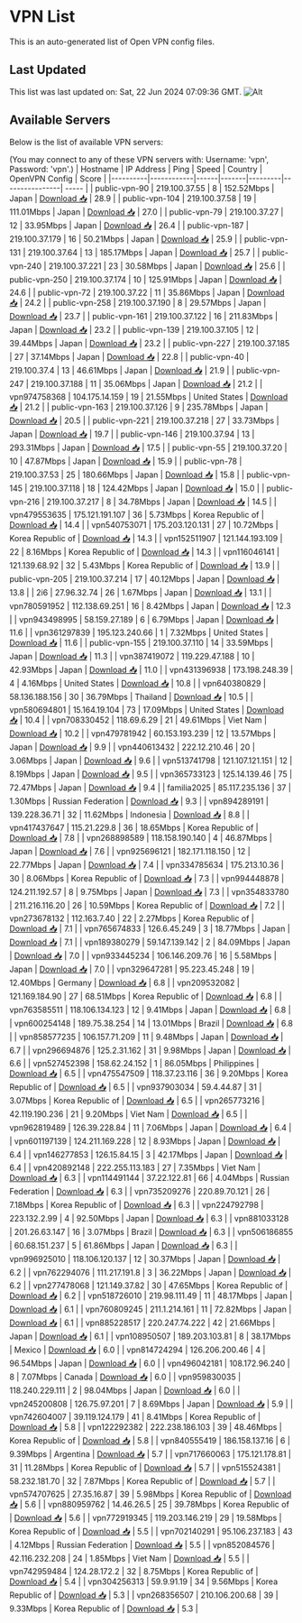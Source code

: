 # VPN List

This is an auto-generated list of Open VPN config files.

## Last Updated

This list was last updated on: Sat, 22 Jun 2024 07:09:36 GMT.
![Alt](https://repobeats.axiom.co/api/embed/186b98318ef1479477931607c1ad7d823f12451f.svg "Repobeats analytics image")

## Available Servers

Below is the list of available VPN servers:

(You may connect to any of these VPN servers with: Username: 'vpn', Password: 'vpn'.)
| Hostname | IP Address | Ping | Speed | Country | OpenVPN Config | Score |
|----------|------------|------|-------|---------|----------------| ----- |
| public-vpn-90 | 219.100.37.55 | 8 | 152.52Mbps | Japan | [Download 📥](./configs/server_0_JP.ovpn) | 28.9 |
| public-vpn-104 | 219.100.37.58 | 19 | 111.01Mbps | Japan | [Download 📥](./configs/server_1_JP.ovpn) | 27.0 |
| public-vpn-79 | 219.100.37.27 | 12 | 33.95Mbps | Japan | [Download 📥](./configs/server_2_JP.ovpn) | 26.4 |
| public-vpn-187 | 219.100.37.179 | 16 | 50.21Mbps | Japan | [Download 📥](./configs/server_3_JP.ovpn) | 25.9 |
| public-vpn-131 | 219.100.37.64 | 13 | 185.17Mbps | Japan | [Download 📥](./configs/server_4_JP.ovpn) | 25.7 |
| public-vpn-240 | 219.100.37.221 | 23 | 30.58Mbps | Japan | [Download 📥](./configs/server_5_JP.ovpn) | 25.6 |
| public-vpn-250 | 219.100.37.174 | 10 | 125.91Mbps | Japan | [Download 📥](./configs/server_6_JP.ovpn) | 24.6 |
| public-vpn-72 | 219.100.37.22 | 11 | 35.86Mbps | Japan | [Download 📥](./configs/server_7_JP.ovpn) | 24.2 |
| public-vpn-258 | 219.100.37.190 | 8 | 29.57Mbps | Japan | [Download 📥](./configs/server_8_JP.ovpn) | 23.7 |
| public-vpn-161 | 219.100.37.122 | 16 | 211.83Mbps | Japan | [Download 📥](./configs/server_9_JP.ovpn) | 23.2 |
| public-vpn-139 | 219.100.37.105 | 12 | 39.44Mbps | Japan | [Download 📥](./configs/server_10_JP.ovpn) | 23.2 |
| public-vpn-227 | 219.100.37.185 | 27 | 37.14Mbps | Japan | [Download 📥](./configs/server_11_JP.ovpn) | 22.8 |
| public-vpn-40 | 219.100.37.4 | 13 | 46.61Mbps | Japan | [Download 📥](./configs/server_12_JP.ovpn) | 21.9 |
| public-vpn-247 | 219.100.37.188 | 11 | 35.06Mbps | Japan | [Download 📥](./configs/server_13_JP.ovpn) | 21.2 |
| vpn974758368 | 104.175.14.159 | 19 | 21.55Mbps | United States | [Download 📥](./configs/server_14_US.ovpn) | 21.2 |
| public-vpn-163 | 219.100.37.126 | 9 | 235.78Mbps | Japan | [Download 📥](./configs/server_15_JP.ovpn) | 20.5 |
| public-vpn-221 | 219.100.37.218 | 27 | 33.73Mbps | Japan | [Download 📥](./configs/server_16_JP.ovpn) | 19.7 |
| public-vpn-146 | 219.100.37.94 | 13 | 293.31Mbps | Japan | [Download 📥](./configs/server_17_JP.ovpn) | 17.5 |
| public-vpn-55 | 219.100.37.20 | 10 | 47.87Mbps | Japan | [Download 📥](./configs/server_18_JP.ovpn) | 15.9 |
| public-vpn-78 | 219.100.37.53 | 25 | 180.66Mbps | Japan | [Download 📥](./configs/server_19_JP.ovpn) | 15.8 |
| public-vpn-145 | 219.100.37.118 | 18 | 124.42Mbps | Japan | [Download 📥](./configs/server_20_JP.ovpn) | 15.0 |
| public-vpn-216 | 219.100.37.217 | 8 | 34.78Mbps | Japan | [Download 📥](./configs/server_21_JP.ovpn) | 14.5 |
| vpn479553635 | 175.121.191.107 | 36 | 5.73Mbps | Korea Republic of | [Download 📥](./configs/server_22_KR.ovpn) | 14.4 |
| vpn540753071 | 175.203.120.131 | 27 | 10.72Mbps | Korea Republic of | [Download 📥](./configs/server_23_KR.ovpn) | 14.3 |
| vpn152511907 | 121.144.193.109 | 22 | 8.16Mbps | Korea Republic of | [Download 📥](./configs/server_24_KR.ovpn) | 14.3 |
| vpn116046141 | 121.139.68.92 | 32 | 5.43Mbps | Korea Republic of | [Download 📥](./configs/server_25_KR.ovpn) | 13.9 |
| public-vpn-205 | 219.100.37.214 | 17 | 40.12Mbps | Japan | [Download 📥](./configs/server_26_JP.ovpn) | 13.8 |
| 2i6 | 27.96.32.74 | 26 | 1.67Mbps | Japan | [Download 📥](./configs/server_27_JP.ovpn) | 13.1 |
| vpn780591952 | 112.138.69.251 | 16 | 8.42Mbps | Japan | [Download 📥](./configs/server_28_JP.ovpn) | 12.3 |
| vpn943498995 | 58.159.27.189 | 6 | 6.79Mbps | Japan | [Download 📥](./configs/server_29_JP.ovpn) | 11.6 |
| vpn361297839 | 195.123.240.66 | 1 | 7.32Mbps | United States | [Download 📥](./configs/server_30_US.ovpn) | 11.6 |
| public-vpn-155 | 219.100.37.110 | 14 | 33.59Mbps | Japan | [Download 📥](./configs/server_31_JP.ovpn) | 11.3 |
| vpn387419072 | 119.229.47.188 | 10 | 42.93Mbps | Japan | [Download 📥](./configs/server_32_JP.ovpn) | 11.0 |
| vpn431396938 | 173.198.248.39 | 4 | 4.16Mbps | United States | [Download 📥](./configs/server_33_US.ovpn) | 10.8 |
| vpn640380829 | 58.136.188.156 | 30 | 36.79Mbps | Thailand | [Download 📥](./configs/server_34_TH.ovpn) | 10.5 |
| vpn580694801 | 15.164.19.104 | 73 | 17.09Mbps | United States | [Download 📥](./configs/server_35_US.ovpn) | 10.4 |
| vpn708330452 | 118.69.6.29 | 21 | 49.61Mbps | Viet Nam | [Download 📥](./configs/server_36_VN.ovpn) | 10.2 |
| vpn479781942 | 60.153.193.239 | 12 | 13.57Mbps | Japan | [Download 📥](./configs/server_37_JP.ovpn) | 9.9 |
| vpn440613432 | 222.12.210.46 | 20 | 3.06Mbps | Japan | [Download 📥](./configs/server_38_JP.ovpn) | 9.6 |
| vpn513741798 | 121.107.121.151 | 12 | 8.19Mbps | Japan | [Download 📥](./configs/server_39_JP.ovpn) | 9.5 |
| vpn365733123 | 125.14.139.46 | 75 | 72.47Mbps | Japan | [Download 📥](./configs/server_40_JP.ovpn) | 9.4 |
| familia2025 | 85.117.235.136 | 37 | 1.30Mbps | Russian Federation | [Download 📥](./configs/server_41_RU.ovpn) | 9.3 |
| vpn894289191 | 139.228.36.71 | 32 | 11.62Mbps | Indonesia | [Download 📥](./configs/server_42_ID.ovpn) | 8.8 |
| vpn417437647 | 115.21.229.8 | 36 | 18.65Mbps | Korea Republic of | [Download 📥](./configs/server_43_KR.ovpn) | 7.8 |
| vpn268898589 | 118.158.190.140 | 4 | 46.87Mbps | Japan | [Download 📥](./configs/server_44_JP.ovpn) | 7.6 |
| vpn925696121 | 182.171.118.150 | 12 | 22.77Mbps | Japan | [Download 📥](./configs/server_45_JP.ovpn) | 7.4 |
| vpn334785634 | 175.213.10.36 | 30 | 8.06Mbps | Korea Republic of | [Download 📥](./configs/server_46_KR.ovpn) | 7.3 |
| vpn994448878 | 124.211.192.57 | 8 | 9.75Mbps | Japan | [Download 📥](./configs/server_47_JP.ovpn) | 7.3 |
| vpn354833780 | 211.216.116.20 | 26 | 10.59Mbps | Korea Republic of | [Download 📥](./configs/server_48_KR.ovpn) | 7.2 |
| vpn273678132 | 112.163.7.40 | 22 | 2.27Mbps | Korea Republic of | [Download 📥](./configs/server_49_KR.ovpn) | 7.1 |
| vpn765674833 | 126.6.45.249 | 3 | 18.77Mbps | Japan | [Download 📥](./configs/server_50_JP.ovpn) | 7.1 |
| vpn189380279 | 59.147.139.142 | 2 | 84.09Mbps | Japan | [Download 📥](./configs/server_51_JP.ovpn) | 7.0 |
| vpn933445234 | 106.146.209.76 | 16 | 5.58Mbps | Japan | [Download 📥](./configs/server_52_JP.ovpn) | 7.0 |
| vpn329647281 | 95.223.45.248 | 19 | 12.40Mbps | Germany | [Download 📥](./configs/server_53_DE.ovpn) | 6.8 |
| vpn209532082 | 121.169.184.90 | 27 | 68.51Mbps | Korea Republic of | [Download 📥](./configs/server_54_KR.ovpn) | 6.8 |
| vpn763585511 | 118.106.134.123 | 12 | 9.41Mbps | Japan | [Download 📥](./configs/server_55_JP.ovpn) | 6.8 |
| vpn600254148 | 189.75.38.254 | 14 | 13.01Mbps | Brazil | [Download 📥](./configs/server_56_BR.ovpn) | 6.8 |
| vpn858577235 | 106.157.71.209 | 11 | 9.48Mbps | Japan | [Download 📥](./configs/server_57_JP.ovpn) | 6.7 |
| vpn296694876 | 125.2.31.162 | 31 | 9.98Mbps | Japan | [Download 📥](./configs/server_58_JP.ovpn) | 6.6 |
| vpn527452398 | 158.62.24.152 | 1 | 86.05Mbps | Philippines | [Download 📥](./configs/server_59_PH.ovpn) | 6.5 |
| vpn475547509 | 118.37.23.116 | 36 | 9.20Mbps | Korea Republic of | [Download 📥](./configs/server_60_KR.ovpn) | 6.5 |
| vpn937903034 | 59.4.44.87 | 31 | 3.07Mbps | Korea Republic of | [Download 📥](./configs/server_61_KR.ovpn) | 6.5 |
| vpn265773216 | 42.119.190.236 | 21 | 9.20Mbps | Viet Nam | [Download 📥](./configs/server_62_VN.ovpn) | 6.5 |
| vpn962819489 | 126.39.228.84 | 11 | 7.06Mbps | Japan | [Download 📥](./configs/server_63_JP.ovpn) | 6.4 |
| vpn601197139 | 124.211.169.228 | 12 | 8.93Mbps | Japan | [Download 📥](./configs/server_64_JP.ovpn) | 6.4 |
| vpn146277853 | 126.15.84.15 | 3 | 42.17Mbps | Japan | [Download 📥](./configs/server_65_JP.ovpn) | 6.4 |
| vpn420892148 | 222.255.113.183 | 27 | 7.35Mbps | Viet Nam | [Download 📥](./configs/server_66_VN.ovpn) | 6.3 |
| vpn114491144 | 37.22.122.81 | 66 | 4.04Mbps | Russian Federation | [Download 📥](./configs/server_67_RU.ovpn) | 6.3 |
| vpn735209276 | 220.89.70.121 | 26 | 7.18Mbps | Korea Republic of | [Download 📥](./configs/server_68_KR.ovpn) | 6.3 |
| vpn224792798 | 223.132.2.99 | 4 | 92.50Mbps | Japan | [Download 📥](./configs/server_69_JP.ovpn) | 6.3 |
| vpn881033128 | 201.26.63.147 | 16 | 3.07Mbps | Brazil | [Download 📥](./configs/server_70_BR.ovpn) | 6.3 |
| vpn506186855 | 60.68.151.237 | 5 | 61.86Mbps | Japan | [Download 📥](./configs/server_71_JP.ovpn) | 6.3 |
| vpn996925010 | 118.106.120.137 | 12 | 30.37Mbps | Japan | [Download 📥](./configs/server_72_JP.ovpn) | 6.2 |
| vpn762294076 | 111.217.191.8 | 3 | 36.22Mbps | Japan | [Download 📥](./configs/server_73_JP.ovpn) | 6.2 |
| vpn277478068 | 121.149.37.82 | 30 | 47.65Mbps | Korea Republic of | [Download 📥](./configs/server_74_KR.ovpn) | 6.2 |
| vpn518726010 | 219.98.111.49 | 11 | 48.17Mbps | Japan | [Download 📥](./configs/server_75_JP.ovpn) | 6.1 |
| vpn760809245 | 211.1.214.161 | 11 | 72.82Mbps | Japan | [Download 📥](./configs/server_76_JP.ovpn) | 6.1 |
| vpn885228517 | 220.247.74.222 | 42 | 21.66Mbps | Japan | [Download 📥](./configs/server_77_JP.ovpn) | 6.1 |
| vpn108950507 | 189.203.103.81 | 8 | 38.17Mbps | Mexico | [Download 📥](./configs/server_78_MX.ovpn) | 6.0 |
| vpn814724294 | 126.206.200.46 | 4 | 96.54Mbps | Japan | [Download 📥](./configs/server_79_JP.ovpn) | 6.0 |
| vpn496042181 | 108.172.96.240 | 8 | 7.07Mbps | Canada | [Download 📥](./configs/server_80_CA.ovpn) | 6.0 |
| vpn959830035 | 118.240.229.111 | 2 | 98.04Mbps | Japan | [Download 📥](./configs/server_81_JP.ovpn) | 6.0 |
| vpn245200808 | 126.75.97.201 | 7 | 8.69Mbps | Japan | [Download 📥](./configs/server_82_JP.ovpn) | 5.9 |
| vpn742604007 | 39.119.124.179 | 41 | 8.41Mbps | Korea Republic of | [Download 📥](./configs/server_83_KR.ovpn) | 5.8 |
| vpn122292382 | 222.238.186.103 | 39 | 48.46Mbps | Korea Republic of | [Download 📥](./configs/server_84_KR.ovpn) | 5.8 |
| vpn840555419 | 186.158.137.16 | 6 | 9.39Mbps | Argentina | [Download 📥](./configs/server_85_AR.ovpn) | 5.7 |
| vpn717660063 | 175.121.178.81 | 31 | 11.28Mbps | Korea Republic of | [Download 📥](./configs/server_86_KR.ovpn) | 5.7 |
| vpn515524381 | 58.232.181.70 | 32 | 7.87Mbps | Korea Republic of | [Download 📥](./configs/server_87_KR.ovpn) | 5.7 |
| vpn574707625 | 27.35.16.87 | 39 | 5.98Mbps | Korea Republic of | [Download 📥](./configs/server_88_KR.ovpn) | 5.6 |
| vpn880959762 | 14.46.26.5 | 25 | 39.78Mbps | Korea Republic of | [Download 📥](./configs/server_89_KR.ovpn) | 5.6 |
| vpn772919345 | 119.203.146.219 | 29 | 19.58Mbps | Korea Republic of | [Download 📥](./configs/server_90_KR.ovpn) | 5.5 |
| vpn702140291 | 95.106.237.183 | 43 | 4.12Mbps | Russian Federation | [Download 📥](./configs/server_91_RU.ovpn) | 5.5 |
| vpn852084576 | 42.116.232.208 | 24 | 1.85Mbps | Viet Nam | [Download 📥](./configs/server_92_VN.ovpn) | 5.5 |
| vpn742959484 | 124.28.172.2 | 32 | 8.75Mbps | Korea Republic of | [Download 📥](./configs/server_93_KR.ovpn) | 5.4 |
| vpn304256313 | 59.9.91.19 | 34 | 9.56Mbps | Korea Republic of | [Download 📥](./configs/server_94_KR.ovpn) | 5.3 |
| vpn268356507 | 210.106.200.68 | 39 | 9.33Mbps | Korea Republic of | [Download 📥](./configs/server_95_KR.ovpn) | 5.3 |
